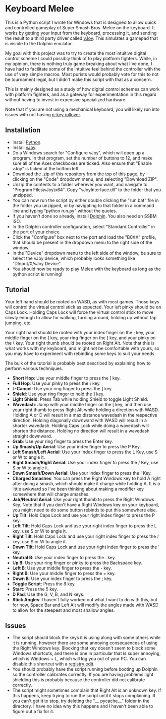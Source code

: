 # Keyboard Melee

This is a Python script I wrote for Windows that is designed to allow quick and controlled gameplay of Super Smash Bros. Melee on the keyboard. It works by getting your input from the keyboard, processing it, and sending the result to a third party driver called [vJoy](http://vjoystick.sourceforge.net/site/index.php/download-a-install/download). This simulates a gamepad that is visible to the Dolphin emulator.

My goal with this project was to try to create the most intuitive digital control scheme I could possibly think of to play platform fighters. While, in my opinion, there is nothing truly game breaking about what I've done, I have had to facilitate some of the intuitive feel behind the controller with the use of very simple macros. Most purists would probably vote for this to not be tournament legal, but I didn't make this script with that as a concern.

This is mainly designed as a study of how digital control schemes can work with platform fighters, and as a gateway for experimentation in this regard without having to invest in expensive specialized hardware.

Note that if you are not using a mechanical keyboard, you will likely run into issues with not having [n-key rollover](https://en.wikipedia.org/wiki/Rollover_(key)).

## Installation

- Install [Python](https://www.python.org/).
- Install [vJoy](http://vjoystick.sourceforge.net/site/index.php/download-a-install/download).
- Do a Windows search for "Configure vJoy", which will open up a program. In that program, set the number of buttons to 12, and make sure all of the Axes checkboxes are ticked. Also ensure that "Enable vJoy" is ticked at the bottom left.
- Download the .zip of this repository from the top of this page, by clicking on the "Code" dropdown menu, and selecting "Download ZIP".
- Unzip the contents to a folder wherever you want, and navigate to "Program Files\vJoy\x64". Copy "vJoyInterface.dll" to the folder that you unzipped.
- You can now run the script by either double clicking the "run.bat" file in the folder you unzipped, or by navigating to that folder in a command line and typing "python run.py" without the quotes.
- If you haven't done so already, install [Dolphin](https://slippi.gg/). You also need an SSBM ISO.
- In the Dolphin controller configuration, select "Standard Controller" in the port of your choice.
- Click the "Configure" box next to the port and load the "B0XX" profile, that should be present in the dropdown menu to the right side of the window.
- In the "Device" dropdown menu to the left side of the window, be sure to select the vJoy device, which probably looks something like "DInput/0/vJoy Device".
- You should now be ready to play Melee with the keyboard as long as the python script is running!

## Tutorial

Your left hand should be rooted on WASD, as with most games. Those keys will control the virtual control stick as expected. Your left pinky should be on Caps Lock. Holding Caps Lock will force the virtual control stick to move slowly enough to allow for walking, turning around, holding up without tap jumping, etc.

Your right hand should be rooted with your index finger on the ; key, your middle finger on the [ key, your ring finger on the ] key, and your pinky on the \\ key. Your right thumb should be rooted on Right Alt. Note that this is what works with my keyboard, and might not be comfortable with yours, so you may have to experiment with rebinding some keys to suit your needs.

The bulk of the tutorial is probably best described by explaining how to perform various techniques.

- **Short Hop**: Use your middle finger to press the [ key.
- **Full Hop**: Use your pinky to press the \\ key.
- **L-Cancel**: Use your ring finger to press the ] key.
- **Shield**: Use your ring finger to hold the ] key.
- **Light Shield**: Press Tab while holding Shield to toggle Light Shield.
- **Wavedash**: Jump with your middle finger on the [ key, and then use your right thumb to press Right Alt while holding a direction with WASD. Holding A or D will result in a max distance wavedash in the respective direction. Holding diagonally downward with WASD will result in a shorter wavedash. Holding Caps Lock while doing a wavedash will shorten the distance. Holding no direction will result in a wavedash straight downward.
- **Grab**: Use your ring finger to press the Enter key.
- **Up Smash/Up Aerial**: Use your index finger to press the P Key.
- **Left Smash/Left Aerial**: Use your index finger to press the L Key, use S or W to angle it.
- **Right Smash/Right Aerial**: Use your index finger to press the / Key, use S or W to angle it.
- **Down Smash/Down Aerial**: Use your index finger to press the ' Key.
- **Charged Smashes**: You can press the Right Windows key to hold A right after doing a smash, which should make it charge while holding A. It is a little awkward so I've been thinking about making a modifier key somewhere that will charge smashes.
- **Jab/Neutral Aerial**: Use your right thumb to press the Right Windows Key. Note that if you don't have a Right Windows key on your keyboard, you might need to do some button rebinds to put this somewhere else.
- **Up Tilt**: Hold Caps Lock and use your right index finger to press the P key.
- **Left Tilt**: Hold Caps Lock and use your right index finger to press the L key, use S or W to angle it.
- **Right Tilt**: Hold Caps Lock and use your right index finger to press the / key, use S or W to angle it.
- **Down Tilt**: Hold Caps Lock and use your right index finger to press the ' key.
- **Neutral B**: Use your index finger to press the . key.
- **Up B**: Use your ring finger or pinky to press the Backspace key.
- **Left B**: Use your middle finger to press the - key.
- **Right B**: Use your middle finger to press the = key.
- **Down B**: Use your index finger to press the ; key.
- **Toggle Script**: Press the 8 key.
- **Start**: Press the 5 key.
- **D Pad**: Use the G, V, B, and N keys.
- **Stick Angles**: I haven't fully worked out what I want to do with this, but for now, Space Bar and Left Alt will modify the angles made with WASD to allow for the steepest and most shallow angles.

## Issues

- The script should block the keys it is using along with some others while it is running, however there are some annoying consequences of using the Right Windows key. Blocking that key doesn't seem to block some Windows shortcuts, and there is one in particular that is super annoying, which is Windows + L, which will log you out of your PC. You can disable this shortcut with a [registry edit](https://www.howtogeek.com/howto/windows-vista/disableenable-lock-workstation-functionality-windows-l/).
- You should probably have the script running before booting up Dolphin so the controller calibrates correctly. If you are having problems light shielding this is probably because the controller did not calibrate correctly.
- The script might sometimes complain that Right Alt is an unknown key. If this happens, keep trying to run the script until it stops complaining. If you can't get it to stop, try deleting the "__ pycache__" folder in the directory. I have no idea why this happens and I haven't been able to figure out a fix for it.